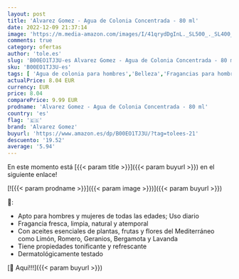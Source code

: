 ```yaml
---
layout: post
title: 'Alvarez Gomez - Agua de Colonia Concentrada - 80 ml'
date: 2022-12-09 21:37:14
image: 'https://m.media-amazon.com/images/I/41qrydDgInL._SL500_._SL400_.jpg'
comments: true
category: ofertas
author: 'tole.es'
slug: 'B00EO1TJ3U-es Alvarez Gomez - Agua de Colonia Concentrada - 80 ml'
sku: 'B00EO1TJ3U-es'
tags: [ 'Agua de colonia para hombres','Belleza','Fragancias para hombres','Perfumes y fragancias','agua','alvarez gomez','colonia','de','🇪🇸', ]
actualPrice: 8.04 EUR
currency: EUR
price: 8.04
comparePrice: 9.99 EUR
prodname: 'Alvarez Gomez - Agua de Colonia Concentrada - 80 ml'
country: 'es'
flag: '🇪🇸'
brand: 'Alvarez Gomez'
buyurl: 'https://www.amazon.es/dp/B00EO1TJ3U/?tag=tolees-21'
descuento: '19.52'
average: '5.94'
---
```


En este momento está [{{< param title >}}]({{< param buyurl >}}) en el siguiente enlace!

[![{{< param prodname >}}]({{< param image >}})]({{< param buyurl >}})

🔎:

- Apto para hombres y mujeres de todas las edades; Uso diario
- Fragancia fresca, limpia, natural y atemporal
- Con aceites esenciales de plantas, frutas y flores del Mediterráneo como Limón, Romero, Geranios, Bergamota y Lavanda
- Tiene propiedades tonificante y refrescante
- Dermatológicamente testado

[🛒 Aquí!!!]({{< param buyurl >}})
